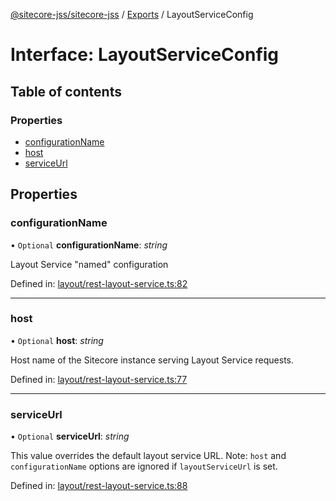 [@sitecore-jss/sitecore-jss](../README.md) / [Exports](../modules.md) / LayoutServiceConfig

# Interface: LayoutServiceConfig

## Table of contents

### Properties

- [configurationName](layoutserviceconfig.md#configurationname)
- [host](layoutserviceconfig.md#host)
- [serviceUrl](layoutserviceconfig.md#serviceurl)

## Properties

### configurationName

• `Optional` **configurationName**: *string*

Layout Service "named" configuration

Defined in: [layout/rest-layout-service.ts:82](https://github.com/Sitecore/jss/blob/94a2bbf1/packages/sitecore-jss/src/layout/rest-layout-service.ts#L82)

___

### host

• `Optional` **host**: *string*

Host name of the Sitecore instance serving Layout Service requests.

Defined in: [layout/rest-layout-service.ts:77](https://github.com/Sitecore/jss/blob/94a2bbf1/packages/sitecore-jss/src/layout/rest-layout-service.ts#L77)

___

### serviceUrl

• `Optional` **serviceUrl**: *string*

This value overrides the default layout service URL.
Note: `host` and `configurationName` options are ignored if `layoutServiceUrl` is set.

Defined in: [layout/rest-layout-service.ts:88](https://github.com/Sitecore/jss/blob/94a2bbf1/packages/sitecore-jss/src/layout/rest-layout-service.ts#L88)
